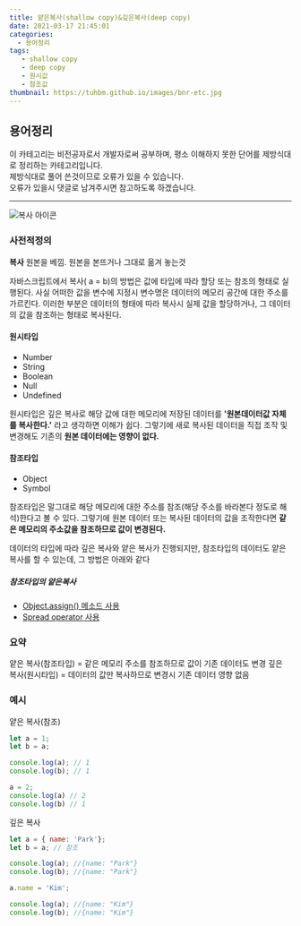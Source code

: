 ```yaml
---
title: 얕은복사(shallow copy)&깊은복사(deep copy)
date: 2021-03-17 21:45:01
categories:
  - 용어정리
tags:
   - shallow copy
   - deep copy
   - 원시값
   - 참조값
thumbnail: https://tuhbm.github.io/images/bnr-etc.jpg
---
```


## 용어정리

이 카테고리는 비전공자로서 개발자로써 공부하며, 평소 이해하지 못한 단어를 제방식대로 정리하는 카테고리입니다.  
제방식대로 풀어 쓴것이므로 오류가 있을 수 있습니다.  
오류가 있을시 댓글로 남겨주시면 참고하도록 하겠습니다.
***
![복사 아이콘](https://tuhbm.github.io/images/terms/copoy_img1.png)
### 사전적정의
**복사**
원본을 베낌.  원본을 본뜨거나 그대로 옮겨 놓는것
<!-- more -->
자바스크립트에서 복사( a = b)의 방법은 값에 타입에 따라 할당 또는 참조의 형태로 실행된다. 사실 어떠한 값을 변수에 지정시 변수명은 데이터의 메모리 공간에 대한 주소를 가르킨다. 이러한 부분은 데이터의 형태에 따라 복사시 실제 값을 할당하거나, 그 데이터의 값을 참조하는 형태로 복사된다.

#### 원시타입
-   Number
-   String
-   Boolean
-   Null
-   Undefined

원시타입은 깊은 복사로 해당 값에 대한 메모리에 저장된 데이터를 **'원본데이터값 자체를 복사한다.'** 라고 생각하면 이해가 쉽다. 그렇기에 새로 복사된 데이터을 직접 조작 및 변경해도 기존의 **원본 데이터에는 영향이 없다.**

#### 참조타입
-   Object
-   Symbol

참조타입은 말그대로 해당 메모리에 대한 주소를 참조(해당 주소를 바라본다 정도로 해석)한다고 볼 수 있다. 그렇기에 원본 데이터 또는 복사된 데이터의 값을 조작한다면 **같은 메모리의 주소값을 참조하므로 값이 변경된다.**

데이터의 타입에 따라 깊은 복사와 얕은 복사가 진행되지만, 참조타입의 데이터도 얕은 복사를 할 수 있는데, 그 방법은 아래와 같다
##### 참조타입의 얕은복사
- [Object.assign() 메소드 사용](https://developer.mozilla.org/ko/docs/Web/JavaScript/Reference/Global_Objects/Object/assign)
- [Spread operator 사용](https://developer.mozilla.org/ko/docs/Web/JavaScript/Reference/Operators/Spread_syntax)

### 요약
얕은 복사(참조타입) = 같은 메모리 주소를 참조하므로 값이 기존 데이터도 변경
깊은 복사(원시타입) = 데이터의 값만 복사하므로 변경시 기존 데이터 영향 없음
### 예시
얕은 복사(참조)
```javascript
let a = 1;
let b = a;

console.log(a); // 1
console.log(b); // 1

a = 2;
console.log(a) // 2
console.log(b) // 1
```

깊은 복사
```javascript
let a = { name: 'Park'};
let b = a; // 참조

console.log(a); //{name: "Park"}
console.log(b); //{name: "Park"}

a.name = 'Kim';

console.log(a); //{name: "Kim"}
console.log(b); //{name: "Kim"}
```
